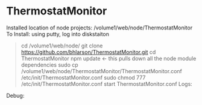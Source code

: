 ﻿# ThermostatMonitor
Installed location of node projects: /volume1/web/node/ThermostatMonitor
To Install:
using putty, log into diskstaiton
> cd /volume1/web/node/
> git clone https://github.com/bhlarson/ThermostatMonitor.git
> cd ThermostatMonitor
> npm update    <- this pulls down all the node module dependencies
> sudo cp /volume1/web/node/ThermostatMonitor/ThermostatMonitor.conf /etc/init/ThermostatMonitor.conf
> sudo chmod 777 /etc/init/ThermostatMonitor.conf
> start ThermostatMonitor.conf
Logs:

Debug:


